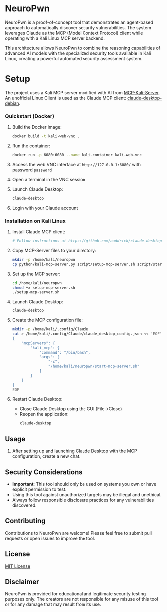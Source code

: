 # NeuroPwn

NeuroPwn is a proof-of-concept tool that demonstrates an agent-based approach to automatically discover security vulnerabilities. The system leverages Claude as the MCP (Model Context Protocol) client while operating with a Kali Linux MCP server backend.

This architecture allows NeuroPwn to combine the reasoning capabilities of advanced AI models with the specialized security tools available in Kali Linux, creating a powerful automated security assessment system.

# Setup

The project uses a Kali MCP server modified with AI from [MCP-Kali-Server](https://github.com/Wh0am123/MCP-Kali-Server). An unofficial Linux Client is used as the Claude MCP client: [claude-desktop-debian](https://github.com/aaddrick/claude-desktop-debian).

### Quickstart (Docker)

1. Build the Docker image:
   ```bash
   docker build -t kali-web-vnc .
   ```

2. Run the container:
   ```bash
   docker run -p 6080:6080 --name kali-container kali-web-vnc
   ```

3. Access the web VNC interface at `http://127.0.0.1:6080/` with password `password`

4. Open a terminal in the VNC session

5. Launch Claude Desktop:
   ```bash
   claude-desktop
   ```

6. Login with your Claude account

### Installation on Kali Linux

1. Install Claude MCP client:
   ```bash
   # Follow instructions at https://github.com/aaddrick/claude-desktop-debian
   ```

2. Copy MCP-Server files to your directory:
   ```bash
   mkdir -p /home/kali/neuropwn
   cp python/kali-mcp-server.py script/setup-mcp-server.sh script/start-mcp-server.sh /home/kali/neuropwn/
   ```

3. Set up the MCP server:
   ```bash
   cd /home/kali/neuropwn
   chmod +x setup-mcp-server.sh
   ./setup-mcp-server.sh
   ```

4. Launch Claude Desktop:
   ```bash
   claude-desktop
   ```

5. Create the MCP configuration file:
   ```bash
   mkdir -p /home/kali/.config/Claude
   cat > /home/kali/.config/Claude/claude_desktop_config.json << 'EOF'
   {
       "mcpServers": {
           "kali_mcp": {
               "command": "/bin/bash",
               "args": [
                   "-c",
                   "/home/kali/neuropwn/start-mcp-server.sh"
               ]
           }
       }
   }
   EOF
   ```

6. Restart Claude Desktop:
   - Close Claude Desktop using the GUI (File->Close)
   - Reopen the application:
     ```bash
     claude-desktop
     ```

## Usage

1. After setting up and launching Claude Desktop with the MCP configuration, create a new chat.

## Security Considerations

- **Important**: This tool should only be used on systems you own or have explicit permission to test.
- Using this tool against unauthorized targets may be illegal and unethical.
- Always follow responsible disclosure practices for any vulnerabilities discovered.

## Contributing

Contributions to NeuroPwn are welcome! Please feel free to submit pull requests or open issues to improve the tool.

## License

[MIT License](LICENSE)

## Disclaimer

NeuroPwn is provided for educational and legitimate security testing purposes only. The creators are not responsible for any misuse of this tool or for any damage that may result from its use.
